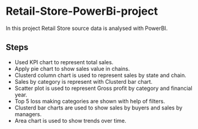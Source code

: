 # Retail-Store-PowerBi-project

In this project Retail Store source data is analysed with PowerBI.


## Steps

- Used KPI chart to represent total sales.
- Apply pie chart to show sales value in chains.
- Clusterd column chart is used to represent sales by state and chain.
- Sales by category is represent with Clusterd bar chart.
- Scatter plot is used to represent Gross profit by category and financial year.
- Top 5 loss making categories are shown with help of filters.
- Clusterd bar charts are used to show sales by buyers and sales by managers.
- Area chart is used to show trends over time.
